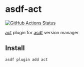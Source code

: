 # asdf-act
[![GitHub Actions Status](https://github.com/grimoh/asdf-act/workflows/Main%20workflow/badge.svg?branch=master)](https://github.com/grimoh/asdf-act/actions)

[act](https://github.com/nektos/act) plugin for [asdf](https://github.com/asdf-vm/asdf) version manager

## Install
```
asdf plugin add act
```
